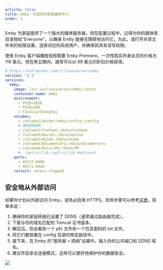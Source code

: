```yaml
---
article: false
title: Emby：打造你的家庭媒体中心
order: 1
---
```


Emby 为家庭提供了一个强大的媒体服务器，但在配置过程中，记得为你的媒体库目录授权“Everyone”，以确保 Emby 能够无障碍地访问它。为此，请打开共享文件夹的权限设置，选择对应的系统用户，并确保其具有读写权限。

使用 Emby 客户端播放视频需要 Emby Premiere。一次性购买终身会员的价格为 119 美元，但在黑五期间，通常可以以 99 美元的折扣价格获得。

```yml
# https://hub.docker.com/r/linuxserver/emby
version: "2.1"
services:
  emby:
    image: lscr.io/linuxserver/emby:latest
    container_name: emby
    environment:
      - PUID=1026
      - PGID=100
      - TZ=Asia/Shanghai
    volumes:
      - /volume1/docker/emby/config:/config
      # 媒体库映射
      - /volume1/tvshows:/data/tvshows
      - /volume4/movies:/data/movies
      - /volume3/Anime:/data/anime
      - /volume4/Documentary:/data/documentary
      - /volume4/Music/MV:/data/MV
      #- /opt/vc/lib:/opt/vc/lib #optional
    ports:
      - 49172:8096
      - 49171:8920
    restart: unless-stopped
```

## 安全地从外部访问

如果你计划从外部访问 Emby，请务必启用 HTTPS。具体步骤可以参考[这里](https://www.bilibili.com/read/cv14814465/)。简单来说：

1. 确保你的家庭网络已设置了 DDNS（通常通过路由器完成）。
2. 下载与你的域名匹配的 Tomcat 证书版本。
3. 解压后，你会看到一个 pfx 文件和一个包含密码的 txt 文件。
4. 将它们都放置在 config 目录的特定路径中。
5. 接下来，在 Emby 的“服务器 > 网络”设置中，输入你的公共端口和 DDNS 域名。
6. 建议开启安全连接模式，这样可以更好地保护你的数据安全。

![](https://img.newzone.top/2023-09-15-05-32-43.png?imageMogr2/format/webp)
